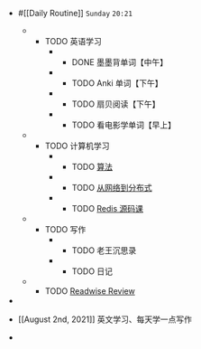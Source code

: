 - #[[Daily Routine]] `Sunday` `20:21`
	 - - TODO 英语学习
		 - - DONE 墨墨背单词【中午】

		 - - TODO Anki 单词【下午】

		 - - TODO 扇贝阅读【下午】

		 - - TODO 看电影学单词【早上】

	 - - TODO 计算机学习
		 - - TODO [算法](omnifocus:///task/n1slutCBkyO)

		 - - TODO [从网络到分布式](omnifocus:///task/mvEpkUnqe3P)

		 - - TODO [Redis 源码课](https://time.geekbang.org/column/intro/100084301)

	 - - TODO 写作
		 - - TODO 老王沉思录

		 - - TODO 日记 

	 - - TODO [Readwise Review](https://readwise.io/review/2021-08-01)

- 

- [[August 2nd, 2021]] 英文学习、每天学一点写作

- 
